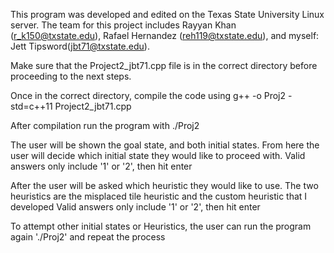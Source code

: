 This program was developed and edited on the Texas State University Linux server.
The team for this project includes Rayyan Khan (r_k150@txstate.edu), Rafael Hernandez (reh119@txstate.edu), and myself: Jett Tipsword(jbt71@txstate.edu).

Make sure that the Project2_jbt71.cpp file is in the correct directory before proceeding to the next steps.

Once in the correct directory, compile the code using
g++ -o Proj2 -std=c++11 Project2_jbt71.cpp

After compilation run the program with
./Proj2

The user will be shown the goal state, and both initial states.
From here the user will decide which initial state they would like to proceed with.
Valid answers only include '1' or '2', then hit enter

After the user will be asked which heuristic they would like to use.
The two heuristics are the misplaced tile heuristic and the custom heuristic that I developed
Valid answers only include '1' or '2', then hit enter

To attempt other initial states or Heuristics, the user can run the program again './Proj2' and repeat the process
